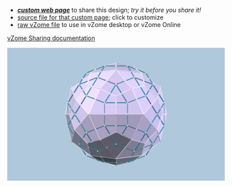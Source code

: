 
 - [***custom web page***][post] to share this design; *try it before you share it!*
 - [source file for that custom page][source]; click to customize
 - [raw vZome file][raw] to use in vZome desktop or vZome Online

[vZome Sharing documentation](https://vzome.github.io/vzome/sharing.html#how-it-works)

![Image](<Deltoidal-Hexecontahedron.png>)


[post]: <https://John-Kostick.github.io/vzome-sharing/2022/03/30/Deltoidal-Hexecontahedron-09-18-28.html>
[source]: <https://github.com/John-Kostick/vzome-sharing/edit/main/_posts/2022-03-30-Deltoidal-Hexecontahedron-09-18-28.md>
[raw]: <https://raw.githubusercontent.com/John-Kostick/vzome-sharing/main/2022/03/30/09-18-28-Deltoidal-Hexecontahedron/Deltoidal-Hexecontahedron.vZome>